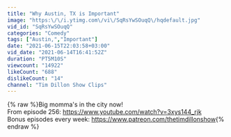 ```yaml
---
title: "Why Austin, TX is Important"
image: "https:\/\/i.ytimg.com\/vi\/SqRsYwSOuqQ\/hqdefault.jpg"
vid_id: "SqRsYwSOuqQ"
categories: "Comedy"
tags: ["Austin,","Important"]
date: "2021-06-15T22:03:58+03:00"
vid_date: "2021-06-14T16:41:52Z"
duration: "PT5M10S"
viewcount: "14922"
likeCount: "688"
dislikeCount: "14"
channel: "Tim Dillon Show Clips"
---
```

{% raw %}Big momma's in the city now!<br />From episode 256: <a rel="nofollow" target="blank" href="https://www.youtube.com/watch?v=3xys144_rjk">https://www.youtube.com/watch?v=3xys144_rjk</a><br />Bonus episodes every week: <a rel="nofollow" target="blank" href="https://www.patreon.com/thetimdillonshow">https://www.patreon.com/thetimdillonshow</a>{% endraw %}
